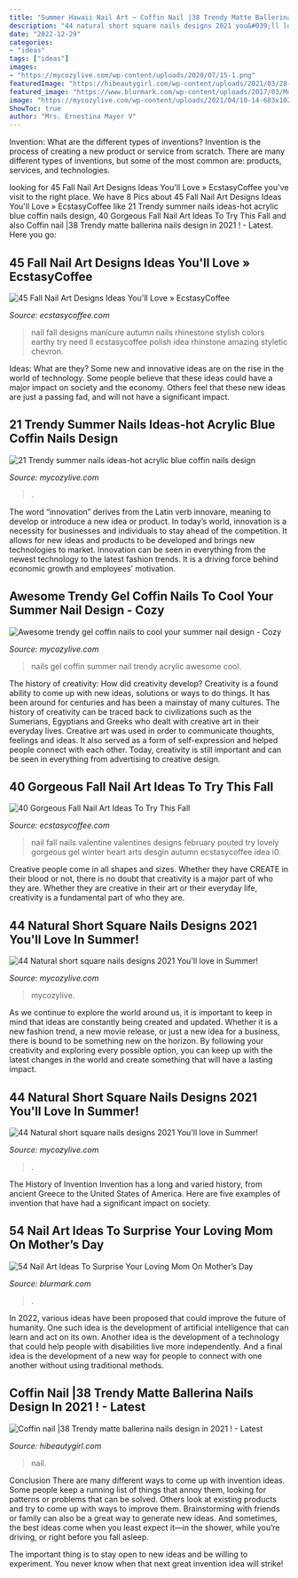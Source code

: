 ```yaml
---
title: "Summer Hawaii Nail Art ~ Coffin Nail |38 Trendy Matte Ballerina Nails Design In 2021 !"
description: "44 natural short square nails designs 2021 you&#039;ll love in summer!"
date: "2022-12-29"
categories:
- "ideas"
tags: ["ideas"]
images:
- "https://mycozylive.com/wp-content/uploads/2020/07/15-1.png"
featuredImage: "https://hibeautygirl.com/wp-content/uploads/2021/03/28-7.jpg"
featured_image: "https://www.blurmark.com/wp-content/uploads/2017/03/Mothers-Day-Nails-With-Red-Roses-1024x848.jpg"
image: "https://mycozylive.com/wp-content/uploads/2021/04/10-14-683x1024.jpg"
ShowToc: true
author: "Mrs. Ernestina Mayer V"
---
```



Invention: What are the different types of inventions?
Invention is the process of creating a new product or service from scratch. There are many different types of inventions, but some of the most common are: products, services, and technologies.

	

		
looking for 45 Fall Nail Art Designs Ideas You&#039;ll Love » EcstasyCoffee you've visit to the right place. We have 8 Pics about 45 Fall Nail Art Designs Ideas You&#039;ll Love » EcstasyCoffee like 21 Trendy summer nails ideas-hot acrylic blue coffin nails design, 40 Gorgeous Fall Nail Art Ideas To Try This Fall and also Coffin nail |38 Trendy matte ballerina nails design in 2021 ! - Latest. Here you go:
		
    
## 45 Fall Nail Art Designs Ideas You&#039;ll Love » EcstasyCoffee

<img loading=lazy src="https://i0.wp.com/www.ecstasycoffee.com/wp-content/uploads/2016/10/Fall-Nail-Designs-28.jpg" onerror="this.onerror=null;this.src='https://tse3.mm.bing.net/th?id=OIP.xgXVRctQH1Y_m-ofVlEWHwHaJ3&amp;pid=15.1';" alt="45 Fall Nail Art Designs Ideas You&#039;ll Love » EcstasyCoffee">

_Source: ecstasycoffee.com_

>nail fall designs manicure autumn nails rhinestone stylish colors earthy try need ll ecstasycoffee polish idea rhinstone amazing styletic chevron. 

	

Ideas: What are they?
Some new and innovative ideas are on the rise in the world of technology. Some people believe that these ideas could have a major impact on society and the economy. Others feel that these new ideas are just a passing fad, and will not have a significant impact.

    
## 21 Trendy Summer Nails Ideas-hot Acrylic Blue Coffin Nails Design

<img loading=lazy src="https://mycozylive.com/wp-content/uploads/2020/07/15-1.png" onerror="this.onerror=null;this.src='https://tse3.mm.bing.net/th?id=OIP.NrIG1IbNCi7ggbnSL0IuwwHaJC&amp;pid=15.1';" alt="21 Trendy summer nails ideas-hot acrylic blue coffin nails design">

_Source: mycozylive.com_

>. 

	

The word “innovation” derives from the Latin verb innovare, meaning to develop or introduce a new idea or product. In today’s world, innovation is a necessity for businesses and individuals to stay ahead of the competition. It allows for new ideas and products to be developed and brings new technologies to market. Innovation can be seen in everything from the newest technology to the latest fashion trends. It is a driving force behind economic growth and employees’ motivation.

    
## Awesome Trendy Gel Coffin Nails To Cool Your Summer Nail Design - Cozy

<img loading=lazy src="https://mycozylive.com/wp-content/uploads/2020/08/19-1.jpg" onerror="this.onerror=null;this.src='https://tse4.mm.bing.net/th?id=OIP.O1-MF1qD2LScq-a6XvzrOQHaKS&amp;pid=15.1';" alt="Awesome trendy gel coffin nails to cool your summer nail design - Cozy">

_Source: mycozylive.com_

>nails gel coffin summer nail trendy acrylic awesome cool. 

	

The history of creativity: How did creativity develop?
Creativity is a found ability to come up with new ideas, solutions or ways to do things. It has been around for centuries and has been a mainstay of many cultures. The history of creativity can be traced back to civilizations such as the Sumerians, Egyptians and Greeks who dealt with creative art in their everyday lives. Creative art was used in order to communicate thoughts, feelings and ideas. It also served as a form of self-expression and helped people connect with each other. Today, creativity is still important and can be seen in everything from advertising to creative design.

    
## 40 Gorgeous Fall Nail Art Ideas To Try This Fall

<img loading=lazy src="https://i0.wp.com/www.ecstasycoffee.com/wp-content/uploads/2016/09/Fall-Nail-Art-Idea.jpg?resize=564%2C1001" onerror="this.onerror=null;this.src='https://tse2.mm.bing.net/th?id=OIP.1A-vdxllfIjJuCMLymknwgHaNJ&amp;pid=15.1';" alt="40 Gorgeous Fall Nail Art Ideas To Try This Fall">

_Source: ecstasycoffee.com_

>nail fall nails valentine valentines designs february pouted try lovely gorgeous gel winter heart arts desgin autumn ecstasycoffee idea i0. 

	

Creative people come in all shapes and sizes. Whether they have CREATE in their blood or not, there is no doubt that creativity is a major part of who they are. Whether they are creative in their art or their everyday life, creativity is a fundamental part of who they are.

    
## 44 Natural Short Square Nails Designs 2021 You&#039;ll Love In Summer!

<img loading=lazy src="https://mycozylive.com/wp-content/uploads/2021/04/4-14-683x1024.jpg" onerror="this.onerror=null;this.src='https://tse1.mm.bing.net/th?id=OIP.IZ6UKRMgyWlOo2yrd6A33gHaLG&amp;pid=15.1';" alt="44 Natural short square nails designs 2021 You&#039;ll love in Summer!">

_Source: mycozylive.com_

>mycozylive. 

	

As we continue to explore the world around us, it is important to keep in mind that ideas are constantly being created and updated. Whether it is a new fashion trend, a new movie release, or just a new idea for a business, there is bound to be something new on the horizon. By following your creativity and exploring every possible option, you can keep up with the latest changes in the world and create something that will have a lasting impact.

    
## 44 Natural Short Square Nails Designs 2021 You&#039;ll Love In Summer!

<img loading=lazy src="https://mycozylive.com/wp-content/uploads/2021/04/10-14-683x1024.jpg" onerror="this.onerror=null;this.src='https://tse3.mm.bing.net/th?id=OIP.0Y8uUB5zbBgFa7io6cKKBQHaLG&amp;pid=15.1';" alt="44 Natural short square nails designs 2021 You&#039;ll love in Summer!">

_Source: mycozylive.com_

>. 

	

The History of Invention
Invention has a long and varied history, from ancient Greece to the United States of America. Here are five examples of invention that have had a significant impact on society.

    
## 54 Nail Art Ideas To Surprise Your Loving Mom On Mother’s Day

<img loading=lazy src="https://www.blurmark.com/wp-content/uploads/2017/03/Mothers-Day-Nails-With-Red-Roses-1024x848.jpg" onerror="this.onerror=null;this.src='https://tse3.mm.bing.net/th?id=OIP.7jGrMmxWl6Er5_w_vJAFIgHaGI&amp;pid=15.1';" alt="54 Nail Art Ideas To Surprise Your Loving Mom On Mother’s Day">

_Source: blurmark.com_

>. 

	

In 2022, various ideas have been proposed that could improve the future of humanity. One such idea is the development of artificial intelligence that can learn and act on its own. Another idea is the development of a technology that could help people with disabilities live more independently. And a final idea is the development of a new way for people to connect with one another without using traditional methods.

    
## Coffin Nail |38 Trendy Matte Ballerina Nails Design In 2021 ! - Latest

<img loading=lazy src="https://hibeautygirl.com/wp-content/uploads/2021/03/28-7.jpg" onerror="this.onerror=null;this.src='https://tse1.mm.bing.net/th?id=OIP.fdbs4JdXLNfA5kYByxfsMwHaMo&amp;pid=15.1';" alt="Coffin nail |38 Trendy matte ballerina nails design in 2021 ! - Latest">

_Source: hibeautygirl.com_

>nail. 

	

Conclusion
There are many different ways to come up with invention ideas. Some people keep a running list of things that annoy them, looking for patterns or problems that can be solved. Others look at existing products and try to come up with ways to improve them.
 Brainstorming with friends or family can also be a great way to generate new ideas. And sometimes, the best ideas come when you least expect it—in the shower, while you’re driving, or right before you fall asleep.

The important thing is to stay open to new ideas and be willing to experiment. You never know when that next great invention idea will strike!

